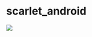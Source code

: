# scarlet_android

[![](https://jitpack.io/v/Coair/scarlet_android.svg)](https://jitpack.io/#Coair/scarlet_android)
